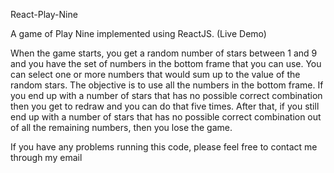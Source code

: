React-Play-Nine

A game of Play Nine implemented using ReactJS. (Live Demo)

When the game starts, you get a random number of stars between 1 and 9 and you have the set of numbers in the bottom frame that you can use. You can select one or more numbers that would sum up to the value of the random stars. The objective is to use all the numbers in the bottom frame. If you end up with a number of stars that has no possible correct combination then you get to redraw and you can do that five times. After that, if you still end up with a number of stars that has no possible correct combination out of all the remaining numbers, then you lose the game.

If you have any problems running this code, please feel free to contact me through my email
